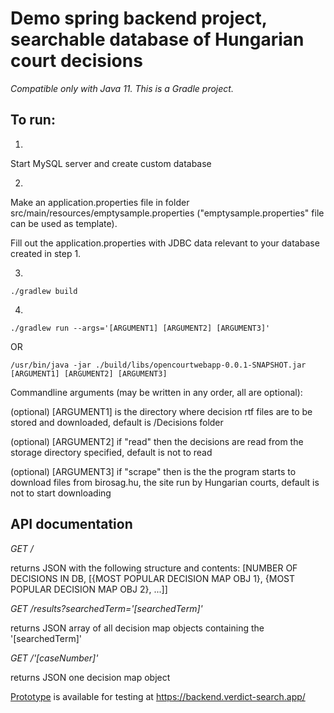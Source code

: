 # Demo spring backend project, searchable database of Hungarian court decisions

*Compatible only with Java 11. This is a Gradle project.*

## To run:

1.

Start MySQL server and create custom database

2.

Make an application.properties file in folder src/main/resources/emptysample.properties ("emptysample.properties" file can be used as template).

Fill out the application.properties with JDBC data relevant to your database created in step 1.

3.

```./gradlew build```

4.

```./gradlew run --args='[ARGUMENT1] [ARGUMENT2] [ARGUMENT3]'```

OR


```/usr/bin/java -jar ./build/libs/opencourtwebapp-0.0.1-SNAPSHOT.jar [ARGUMENT1] [ARGUMENT2] [ARGUMENT3]```

Commandline arguments (may be written in any order, all are optional):

(optional) [ARGUMENT1] is the directory where decision rtf files are to be stored and downloaded, default is /Decisions folder

(optional) [ARGUMENT2] if "read" then the decisions are read from the storage directory specified, default is not to read

(optional) [ARGUMENT3] if "scrape" then is the the program starts to download files from birosag.hu, the site run by Hungarian courts, default is not to start downloading

## API documentation

*GET /* 

returns JSON with the following structure and contents: [NUMBER OF DECISIONS IN DB, [{MOST POPULAR DECISION MAP OBJ 1}, {MOST POPULAR DECISION MAP OBJ 2}, ...]]

*GET /results?searchedTerm='[searchedTerm]'* 

returns JSON array of all decision map objects containing the '[searchedTerm]'

*GET /'[caseNumber]'* 

returns JSON one decision map object

[Prototype](https://backend.verdict-search.app/ "Verdict Search App Backend API")  is available for testing at https://backend.verdict-search.app/
